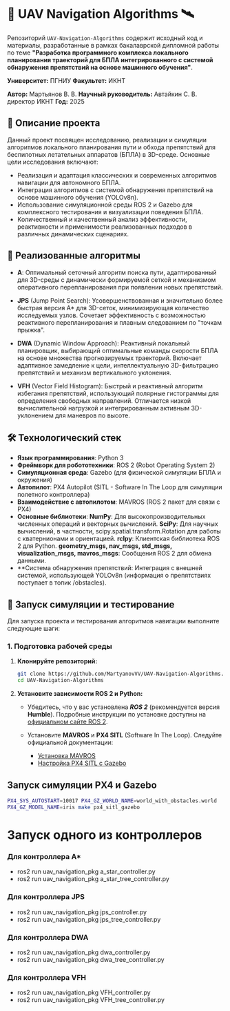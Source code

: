 # 🚁 UAV Navigation Algorithms 🛰️

Репозиторий `UAV-Navigation-Algorithms` содержит исходный код и материалы, разработанные в рамках бакалаврской дипломной работы по теме **"Разработка программного комплекса локального планирования траекторий для БПЛА интегрированного с системой обнаружения препятствий на основе машинного обучения"**.

**Университет:** ПГНИУ
**Факультет:** ИКНТ

**Автор:** Мартьянов В. В.
**Научный руководитель:** Автайкин С. В. директор ИКНТ
**Год:** 2025


## 🎯 Описание проекта

Данный проект посвящен исследованию, реализации и симуляции алгоритмов локального планирования пути и обхода препятствий для беспилотных летательных аппаратов (БПЛА) в 3D-среде. Основные цели исследования включают:

*   Реализация и адаптация классических и современных алгоритмов навигации для автономного БПЛА.
*   Интеграция алгоритмов с системой обнаружения препятствий на основе машинного обучения (YOLOv8n).
*   Использование симуляционной среды ROS 2 и Gazebo для комплексного тестирования и визуализации поведения БПЛА.
*   Количественный и качественный анализ эффективности, реактивности и применимости реализованных подходов в различных динамических сценариях.

## 🧠 Реализованные алгоритмы

*   **A**: Оптимальный сеточный алгоритм поиска пути, адаптированный для 3D-среды с динамически формируемой сеткой и механизмом оперативного перепланирования при появлении новых препятствий.

*   **JPS** (Jump Point Search): Усовершенствованная и значительно более быстрая версия A* для 3D-сеток, минимизирующая количество исследуемых узлов. Сочетает эффективность с возможностью реактивного перепланирования и плавным следованием по "точкам прыжка".

*   **DWA** (Dynamic Window Approach): Реактивный локальный планировщик, выбирающий оптимальные команды скорости БПЛА на основе множества прогнозируемых траекторий. Включает адаптивное замедление к цели, интеллектуальную 3D-фильтрацию препятствий и механизм вертикального уклонения.

*   **VFH** (Vector Field Histogram): Быстрый и реактивный алгоритм избегания препятствий, использующий полярные гистограммы для определения свободных направлений. Отличается низкой вычислительной нагрузкой и интегрированным активным 3D-уклонением для маневров по высоте.


## 🛠️ Технологический стек

*   **Язык программирования**: Python 3
*   **Фреймворк для робототехники**: ROS 2 (Robot Operating System 2)
*   **Симуляционная среда**: Gazebo (для физической симуляции БПЛА и окружения)
*   **Автопилот**: PX4 Autopilot (SITL - Software In The Loop для симуляции полетного контроллера)
*   **Взаимодействие с автопилотом**: MAVROS (ROS 2 пакет для связи с PX4)
*   **Основные библиотеки**:
  **NumPy**: Для высокопроизводительных численных операций и векторных вычислений.
  **SciPy**: Для научных вычислений, в частности, scipy.spatial.transform.Rotation для работы с кватернионами и ориентацией.
  **rclpy**: Клиентская библиотека ROS 2 для Python.
  **geometry_msgs, nav_msgs, std_msgs, visualization_msgs, mavros_msgs**: Сообщения ROS 2 для обмена данными.
*   **Система обнаружения препятствий: Интеграция с внешней системой, использующей YOLOv8n (информация о препятствиях поступает в топик /obstacles).

## 🚀 **Запуск симуляции и тестирование**

Для запуска проекта и тестирования алгоритмов навигации выполните следующие шаги:
### 1. **Подготовка рабочей среды**
1.  **Клонируйте репозиторий:**
    ```bash
    git clone https://github.com/MartyanovVV/UAV-Navigation-Algorithms.git
    cd UAV-Navigation-Algorithms
    ```

2.  **Установите зависимости ROS 2 и Python:**
    *   Убедитесь, что у вас установлена *****ROS 2***** (рекомендуется версия **Humble**). Подробные инструкции по установке доступны на [официальном сайте ROS 2](https://docs.ros.org/en/humble/Installation.html).

    *   Установите **MAVROS** и **PX4 SITL** (Software In The Loop). Следуйте официальной документации:
        *   [Установка MAVROS](https://docs.ros.org/en/humble/Tutorials/Intermediate/Tf-RPi-OS-Setup/Tf-RPi-OS-Setup.html#install-mavros)
        *   [Настройка PX4 SITL с Gazebo](https://docs.px4.io/main/en/dev_setup/building_px4.html)

 ## **Запуск симуляции PX4 и Gazebo**
```bash
PX4_SYS_AUTOSTART=10017 PX4_GZ_WORLD_NAME=world_with_obstacles.world
PX4_GZ_MODEL_NAME=iris make px4_sitl_gazebo
```

# **Запуск одного из контроллеров**

### Для контроллера A*
  * ros2 run uav_navigation_pkg a_star_controller.py
  * ros2 run uav_navigation_pkg a_star_tree_controller.py

### Для контроллера JPS
  * ros2 run uav_navigation_pkg jps_controller.py
  * ros2 run uav_navigation_pkg jps_tree_controller.py

### Для контроллера DWA
  * ros2 run uav_navigation_pkg dwa_controller.py
  * ros2 run uav_navigation_pkg dwa_tree_controller.py

### Для контроллера VFH
  * ros2 run uav_navigation_pkg VFH_controller.py
  * ros2 run uav_navigation_pkg VFH_tree_controller.py
